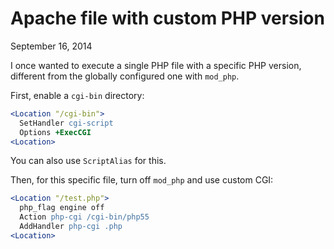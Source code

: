 Apache file with custom PHP version
===================================
September 16, 2014

I once wanted to execute a single PHP file with a specific PHP version,
different from the globally configured one with `mod_php`.

First, enable a `cgi-bin` directory:

```apache
<Location "/cgi-bin">
  SetHandler cgi-script
  Options +ExecCGI
<Location>
```

You can also use `ScriptAlias` for this.

Then, for this specific file, turn off `mod_php` and use custom CGI:

```apache
<Location "/test.php">
  php_flag engine off
  Action php-cgi /cgi-bin/php55
  AddHandler php-cgi .php
<Location>
```
